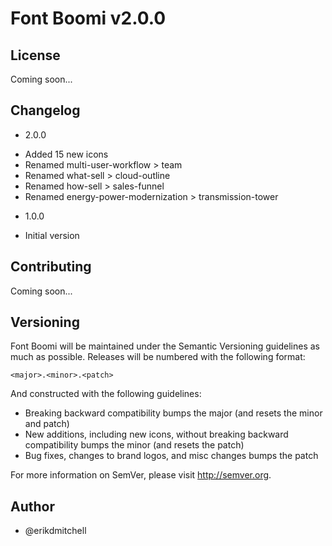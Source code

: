 # Font Boomi v2.0.0

## License

Coming soon...

## Changelog

- 2.0.0

* Added 15 new icons
* Renamed multi-user-workflow > team
* Renamed what-sell > cloud-outline
* Renamed how-sell > sales-funnel
* Renamed energy-power-modernization > transmission-tower

- 1.0.0
* Initial version

## Contributing

Coming soon...

## Versioning

Font Boomi will be maintained under the Semantic Versioning guidelines as much as possible. Releases will be numbered with the following format:

`<major>.<minor>.<patch>`

And constructed with the following guidelines:

* Breaking backward compatibility bumps the major (and resets the minor and patch)
* New additions, including new icons, without breaking backward compatibility bumps the minor (and resets the patch)
* Bug fixes, changes to brand logos, and misc changes bumps the patch

For more information on SemVer, please visit http://semver.org.

## Author
- @erikdmitchell